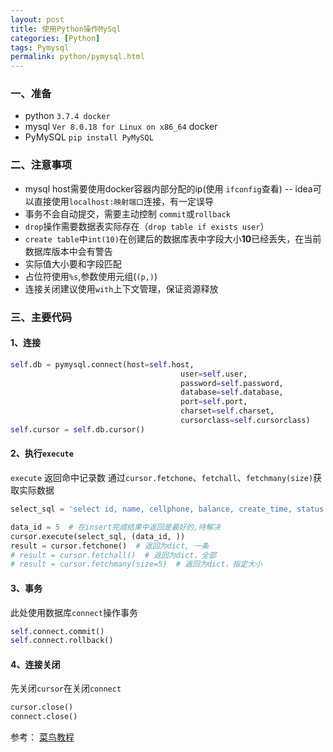 ```yaml
---
layout: post
title: 使用Python操作MySql
categories: [Python]
tags: Pymysql
permalink: python/pymysql.html
---
```


### 一、准备
* python `3.7.4 docker`
* mysql `Ver 8.0.18 for Linux on x86_64` docker
* PyMySQL `pip install PyMySQL`

### 二、注意事项
* mysql host需要使用docker容器内部分配的ip(使用 `ifconfig`查看) -- idea可以直接使用`localhost:映射端口`连接，有一定误导
* 事务不会自动提交，需要主动控制 `commit`或`rollback`
* `drop`操作需要数据表实际存在（`drop table if exists user`）
* `create table`中`int(10)`在创建后的数据库表中字段大小**10**已经丢失，在当前数据库版本中会有警告
* 实际值大小要和字段匹配
* 占位符使用`%s`,参数使用元组(`(p,)`)
* 连接关闭建议使用`with`上下文管理，保证资源释放

### 三、主要代码
#### 1、连接
```python
self.db = pymysql.connect(host=self.host,
                                      user=self.user,
                                      password=self.password,
                                      database=self.database,
                                      port=self.port,
                                      charset=self.charset,
                                      cursorclass=self.cursorclass)
self.cursor = self.db.cursor()
```
#### 2、执行`execute`
`execute` 返回命中记录数
通过`cursor.fetchone`、`fetchall`、`fetchmany(size)`获取实际数据
```python
select_sql = 'select id, name, cellphone, balance, create_time, status from user where id = %s'

data_id = 5  # 在insert完成结果中返回是最好的,待解决
cursor.execute(select_sql, (data_id, ))
result = cursor.fetchone()  # 返回为dict, 一条
# result = cursor.fetchall()  # 返回为dict，全部
# result = cursor.fetchmany(size=5)  # 返回为dict，指定大小
```

#### 3、事务
此处使用数据库`connect`操作事务
```python
self.connect.commit()
self.connect.rollback()
```
#### 4、连接关闭
先关闭`cursor`在关闭`connect`
```python
cursor.close()
connect.close()
```

参考：
[菜鸟教程](https://www.runoob.com/python3/python3-mysql.html)